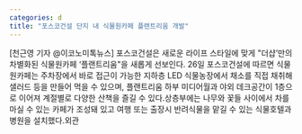 ```yaml
---
categories: d
title: "포스코건설 단지 내 식물원카페 플랜트리움 개발"
---
```

[천근영 기자 @이코노미톡뉴스] 포스코건설은 새로운 라이프 스타일에 맞게 "더샵’만의 차별화된 식물원카페 ‘플랜트리움"을 새롭게 선보인다. 26일 포스코건설에 따르면 식물원카페는 주차장에서 바로 접근이 가능한 지하층 LED 식물농장에서 채소를 직접 채취해 샐러드 등을 만들어 먹을 수 있으며, 플랜트리움 하부 미디어월과 야외 데크공간이 1층으로 이어져 계절별로 다양한 산책을 즐길 수 있다.상층부에는 나무와 꽃들 사이에서 차를 마실 수 있는 카페가 조성돼 있고 여행 또는 출장시 반려식물을 맡길 수 있는 식물호텔과 병원을 설치했다.외관